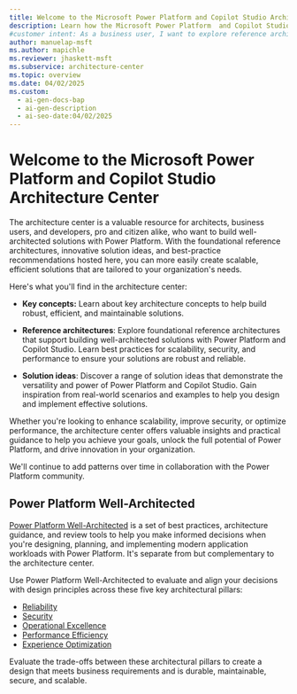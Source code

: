 ```yaml
---
title: Welcome to the Microsoft Power Platform and Copilot Studio Architecture Center
description: Learn how the Microsoft Power Platform  and Copilot Studio Architecture Center can help you build scalable, secure, and efficient business solutions.
#customer intent: As a business user, I want to explore reference architectures and solution ideas in the architecture center so that I can implement effective solutions for my organization.  
author: manuelap-msft
ms.author: mapichle
ms.reviewer: jhaskett-msft
ms.subservice: architecture-center
ms.topic: overview
ms.date: 04/02/2025
ms.custom:
  - ai-gen-docs-bap
  - ai-gen-description
  - ai-seo-date:04/02/2025
---
```


# Welcome to the Microsoft Power Platform and Copilot Studio Architecture Center

The architecture center is a valuable resource for architects, business users, and developers, pro and citizen alike, who want to build well-architected solutions with Power Platform. With the foundational reference architectures, innovative solution ideas, and best-practice recommendations hosted here, you can more easily create scalable, efficient solutions that are tailored to your organization's needs.

Here's what you'll find in the architecture center:

- **Key concepts:** Learn about key architecture concepts to help build robust, efficient, and maintainable solutions.

- **Reference architectures**: Explore foundational reference architectures that support building well-architected solutions with Power Platform and Copilot Studio. Learn best practices for scalability, security, and performance to ensure your solutions are robust and reliable.

- **Solution ideas**: Discover a range of solution ideas that demonstrate the versatility and power of Power Platform and Copilot Studio. Gain inspiration from real-world scenarios and examples to help you design and implement effective solutions.

Whether you're looking to enhance scalability, improve security, or optimize performance, the architecture center offers valuable insights and practical guidance to help you achieve your goals, unlock the full potential of Power Platform, and drive innovation in your organization.

We'll continue to add patterns over time in collaboration with the Power Platform community.

## Power Platform Well-Architected

[Power Platform Well-Architected](/power-platform/well-architected/) is a set of best practices, architecture guidance, and review tools to help you make informed decisions when you're designing, planning, and implementing modern application workloads with Power Platform. It's separate from but complementary to the architecture center.

Use Power Platform Well-Architected to evaluate and align your decisions with design principles across these five key architectural pillars:

- [Reliability](/power-platform/well-architected/reliability/)
- [Security](/power-platform/well-architected/security/)
- [Operational Excellence](/power-platform/well-architected/operational-excellence/)
- [Performance Efficiency](/power-platform/well-architected/performance-efficiency/)
- [Experience Optimization](/power-platform/well-architected/experience-optimization/)

Evaluate the trade-offs between these architectural pillars to create a design that meets business requirements and is durable, maintainable, secure, and scalable.
